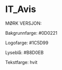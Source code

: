 # IT_Avis

MØRK VERSJON: 

Bakgrunnfarge: #0D0221 

Logofarge: #1C5D99

Lyseblå: #B8D0EB 

Tekstfarge: hvit 






